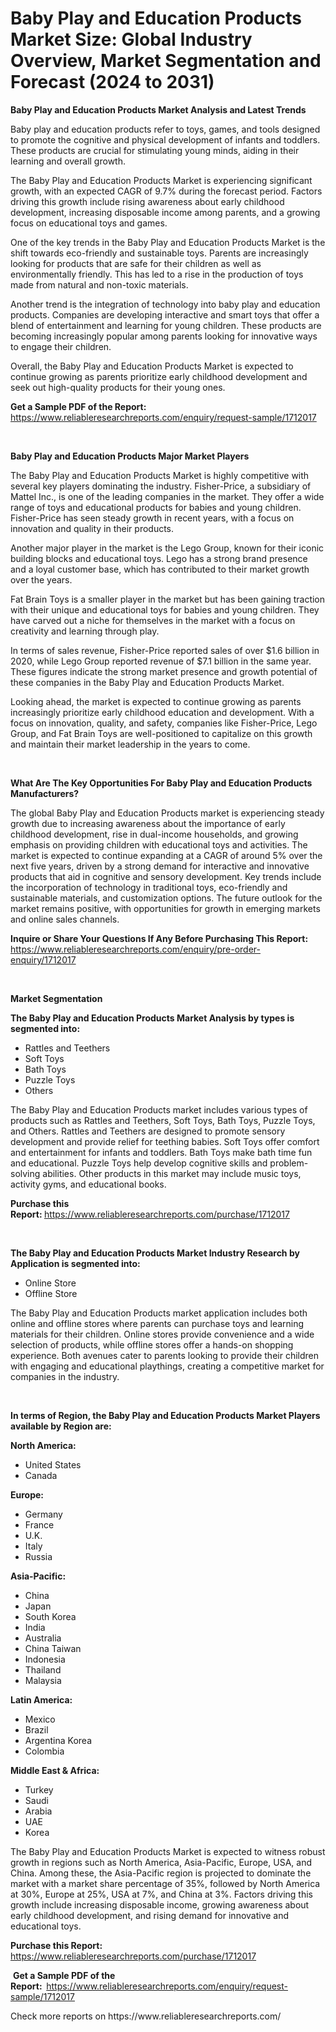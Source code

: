 <p><h1>Baby Play and Education Products Market Size: Global Industry Overview, Market Segmentation and Forecast (2024 to 2031)</h1></p><p><strong>Baby Play and Education Products Market Analysis and Latest Trends</strong></p>
<p><p>Baby play and education products refer to toys, games, and tools designed to promote the cognitive and physical development of infants and toddlers. These products are crucial for stimulating young minds, aiding in their learning and overall growth.</p><p>The Baby Play and Education Products Market is experiencing significant growth, with an expected CAGR of 9.7% during the forecast period. Factors driving this growth include rising awareness about early childhood development, increasing disposable income among parents, and a growing focus on educational toys and games.</p><p>One of the key trends in the Baby Play and Education Products Market is the shift towards eco-friendly and sustainable toys. Parents are increasingly looking for products that are safe for their children as well as environmentally friendly. This has led to a rise in the production of toys made from natural and non-toxic materials.</p><p>Another trend is the integration of technology into baby play and education products. Companies are developing interactive and smart toys that offer a blend of entertainment and learning for young children. These products are becoming increasingly popular among parents looking for innovative ways to engage their children.</p><p>Overall, the Baby Play and Education Products Market is expected to continue growing as parents prioritize early childhood development and seek out high-quality products for their young ones.</p></p>
<p><strong>Get a Sample PDF of the Report:&nbsp;</strong> <a href="https://www.reliableresearchreports.com/enquiry/request-sample/1712017">https://www.reliableresearchreports.com/enquiry/request-sample/1712017</a></p>
<p>&nbsp;</p>
<p><strong>Baby Play and Education Products Major Market Players</strong></p>
<p><p>The Baby Play and Education Products Market is highly competitive with several key players dominating the industry. Fisher-Price, a subsidiary of Mattel Inc., is one of the leading companies in the market. They offer a wide range of toys and educational products for babies and young children. Fisher-Price has seen steady growth in recent years, with a focus on innovation and quality in their products.</p><p>Another major player in the market is the Lego Group, known for their iconic building blocks and educational toys. Lego has a strong brand presence and a loyal customer base, which has contributed to their market growth over the years.</p><p>Fat Brain Toys is a smaller player in the market but has been gaining traction with their unique and educational toys for babies and young children. They have carved out a niche for themselves in the market with a focus on creativity and learning through play.</p><p>In terms of sales revenue, Fisher-Price reported sales of over $1.6 billion in 2020, while Lego Group reported revenue of $7.1 billion in the same year. These figures indicate the strong market presence and growth potential of these companies in the Baby Play and Education Products Market.</p><p>Looking ahead, the market is expected to continue growing as parents increasingly prioritize early childhood education and development. With a focus on innovation, quality, and safety, companies like Fisher-Price, Lego Group, and Fat Brain Toys are well-positioned to capitalize on this growth and maintain their market leadership in the years to come.</p></p>
<p>&nbsp;</p>
<p><strong>What Are The Key Opportunities For Baby Play and Education Products Manufacturers?</strong></p>
<p><p>The global Baby Play and Education Products market is experiencing steady growth due to increasing awareness about the importance of early childhood development, rise in dual-income households, and growing emphasis on providing children with educational toys and activities. The market is expected to continue expanding at a CAGR of around 5% over the next five years, driven by a strong demand for interactive and innovative products that aid in cognitive and sensory development. Key trends include the incorporation of technology in traditional toys, eco-friendly and sustainable materials, and customization options. The future outlook for the market remains positive, with opportunities for growth in emerging markets and online sales channels.</p></p>
<p><strong>Inquire or Share Your Questions If Any Before Purchasing This Report:</strong> <a href="https://www.reliableresearchreports.com/enquiry/pre-order-enquiry/1712017">https://www.reliableresearchreports.com/enquiry/pre-order-enquiry/1712017</a></p>
<p>&nbsp;</p>
<p><strong>Market Segmentation</strong></p>
<p><strong>The Baby Play and Education Products Market Analysis by types is segmented into:</strong></p>
<p><ul><li>Rattles and Teethers</li><li>Soft Toys</li><li>Bath Toys</li><li>Puzzle Toys</li><li>Others</li></ul></p>
<p><p>The Baby Play and Education Products market includes various types of products such as Rattles and Teethers, Soft Toys, Bath Toys, Puzzle Toys, and Others. Rattles and Teethers are designed to promote sensory development and provide relief for teething babies. Soft Toys offer comfort and entertainment for infants and toddlers. Bath Toys make bath time fun and educational. Puzzle Toys help develop cognitive skills and problem-solving abilities. Other products in this market may include music toys, activity gyms, and educational books.</p></p>
<p><strong>Purchase this Report:&nbsp;</strong><a href="https://www.reliableresearchreports.com/purchase/1712017">https://www.reliableresearchreports.com/purchase/1712017</a></p>
<p>&nbsp;</p>
<p><strong>The Baby Play and Education Products Market Industry Research by Application is segmented into:</strong></p>
<p><ul><li>Online Store</li><li>Offline Store</li></ul></p>
<p><p>The Baby Play and Education Products market application includes both online and offline stores where parents can purchase toys and learning materials for their children. Online stores provide convenience and a wide selection of products, while offline stores offer a hands-on shopping experience. Both avenues cater to parents looking to provide their children with engaging and educational playthings, creating a competitive market for companies in the industry.</p></p>
<p>&nbsp;</p>
<p><strong>In terms of Region, the Baby Play and Education Products Market Players available by Region are:</strong></p>
<p>
    <p> <strong> North America: </strong>
        <ul>
            <li>United States</li>
            <li>Canada</li>
        </ul>
        </p> 
    <p> <strong> Europe: </strong>
        <ul>
            <li>Germany</li>
            <li>France</li>
            <li>U.K.</li>
            <li>Italy</li>
            <li>Russia</li>
        </ul>
        </p> 
    <p> <strong> Asia-Pacific: </strong>
        <ul>
            <li>China</li>
            <li>Japan</li>
            <li>South Korea</li>
            <li>India</li>
            <li>Australia</li>
            <li>China Taiwan</li>
            <li>Indonesia</li>
            <li>Thailand</li>
            <li>Malaysia</li>
        </ul>
        </p> 
    <p> <strong> Latin America: </strong>
        <ul>
            <li>Mexico</li>
            <li>Brazil</li>
            <li>Argentina Korea</li>
            <li>Colombia</li>
        </ul>
        </p> 
    <p> <strong> Middle East & Africa: </strong>
        <ul>
            <li>Turkey</li>
            <li>Saudi</li>
            <li>Arabia</li>
            <li>UAE</li>
            <li>Korea</li>
        </ul>
    </p>
    </p>
<p><p>The Baby Play and Education Products Market is expected to witness robust growth in regions such as North America, Asia-Pacific, Europe, USA, and China. Among these, the Asia-Pacific region is projected to dominate the market with a market share percentage of 35%, followed by North America at 30%, Europe at 25%, USA at 7%, and China at 3%. Factors driving this growth include increasing disposable income, growing awareness about early childhood development, and rising demand for innovative and educational toys.</p></p>
<p><strong>Purchase this Report: </strong><a href="https://www.reliableresearchreports.com/purchase/1712017">https://www.reliableresearchreports.com/purchase/1712017</a></p>
<p>&nbsp;<strong>Get a Sample PDF of the Report:&nbsp;&nbsp;</strong><a href="https://www.reliableresearchreports.com/enquiry/request-sample/1712017">https://www.reliableresearchreports.com/enquiry/request-sample/1712017</a></p>
<p><strong></strong></p>
<p>Check more reports on https://www.reliableresearchreports.com/</p>
